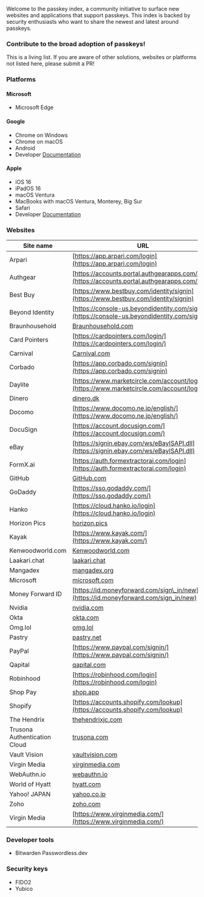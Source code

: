 Welcome to the passkey index, a community initiative to surface new websites and applications that support passkeys. This index is backed by security enthusiasts who want to share the newest and latest around passkeys.

### **Contribute to the broad adoption of passkeys!**
This is a living list. If you are aware of other solutions, websites or platforms not listed here, please submit a PR!

### **Platforms**

#### **Microsoft**

- Microsoft Edge

#### **Google**

- Chrome on Windows
- Chrome on macOS
- Android
- Developer [Documentation](https://developers.google.com/identity/passkeys/supported-environments)

#### **Apple**

- iOS 16
- iPadOS 16
- macOS Ventura
- MacBooks with macOS Ventura, Monterey, Big Sur
- Safari
- Developer [Documentation](https://developer.apple.com/documentation/authenticationservices/public-private_key_authentication/supporting_passkeys)

### **Websites**

| Site name | URL |
| --- | --- |
| Arpari | [https://app.arpari.com/login](https://app.arpari.com/login) |
| Authgear | [https://accounts.portal.authgearapps.com/login](https://accounts.portal.authgearapps.com/login) |
| Best Buy | [https://www.bestbuy.com/identity/signin](https://www.bestbuy.com/identity/signin) |
| Beyond Identity | [https://console-us.beyondidentity.com/signup](https://console-us.beyondidentity.com/signup) |
| Braunhousehold | [Braunhousehold.com](https://Braunhousehold.com) |
| Card Pointers | [https://cardpointers.com/login/](https://cardpointers.com/login/) |
| Carnival | [Carnival.com](https://Carnival.com) |
| Corbado | [https://app.corbado.com/signin](https://app.corbado.com/signin) |
| Daylite | [https://www.marketcircle.com/account/login](https://www.marketcircle.com/account/login) |
| Dinero | [dinero.dk](https://dinero.dk) |
| Docomo | [https://www.docomo.ne.jp/english/](https://www.docomo.ne.jp/english/) |
| DocuSign | [https://account.docusign.com/](https://account.docusign.com/) |
| eBay | [https://signin.ebay.com/ws/eBayISAPI.dll](https://signin.ebay.com/ws/eBayISAPI.dll) |
| FormX.ai | [https://auth.formextractorai.com/login](https://auth.formextractorai.com/login) |
| GitHub | [GitHub.com](https://docs.github.com/en/authentication/authenticating-with-a-passkey/signing-in-with-a-passkey) |
| GoDaddy | [https://sso.godaddy.com/](https://sso.godaddy.com/) |
| Hanko | [https://cloud.hanko.io/login](https://cloud.hanko.io/login) |
| Horizon Pics | [horizon.pics](https://horizon.pics) |
| Kayak | [https://www.kayak.com/](https://www.kayak.com/) |
| Kenwoodworld.com | [Kenwoodworld.com](https://Kenwoodworld.com) |
| Laakari.chat | [laakari.chat](https://laakari.chat) |
| Mangadex | [mangadex.org](http://mangadex.org/) |
| Microsoft | [microsoft.com](http://microsoft.com/) |
| Money Forward ID | [https://id.moneyforward.com/sign\_in/new](https://id.moneyforward.com/sign_in/new) |
| Nvidia | [nvidia.com](http://nvidia.com/) |
| Okta | [okta.com](http://okta.com/) |
| Omg.lol | [omg.lol](https://omg.lol) |
| Pastry | [pastry.net](http://pastry.net/) |
| PayPal | [https://www.paypal.com/signin/](https://www.paypal.com/signin/) |
| Qapital | [qapital.com](http://qapital.com/) |
| Robinhood | [https://robinhood.com/login](https://robinhood.com/login) |
| Shop Pay | [shop.app](https://shop.app) |
| Shopify | [https://accounts.shopify.com/lookup](https://accounts.shopify.com/lookup) |
| The Hendrix | [thehendrixjc.com](http://thehendrixjc.com/) |
| Trusona Authentication Cloud | [trusona.com](http://trusona.com/) |
| Vault Vision | [vaultvision.com](http://vaultvision.com/) |
| Virgin Media | [virginmedia.com](http://virginmedia.com/) |
| WebAuthn.io | [webauthn.io](http://webauthn.io/) |
| World of Hyatt | [hyatt.com](http://hyatt.com/) |
| Yahoo! JAPAN | [yahoo.co.jp](http://yahoo.co.jp/) |
| Zoho | [zoho.com](http://zoho.com/) |
| Virgin Media | [https://www.virginmedia.com/](https://www.virginmedia.com/) |

### **Developer tools**

- Bitwarden Passwordless.dev

### **Security keys**

- FIDO2
- Yubico
